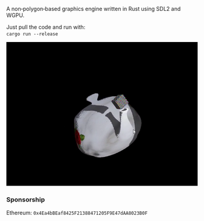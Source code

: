 A non‑polygon‑based graphics engine written in Rust using SDL2 and WGPU.

Just pull the code and run with: <br>
`cargo run --release`

<img src="./frame-6.png" alt="Screenshot">

<h3>Sponsorship</h3>

Ethereum: `0x4Ea4bBEaf8425F21388471205F9E47dAA8023B0F`
